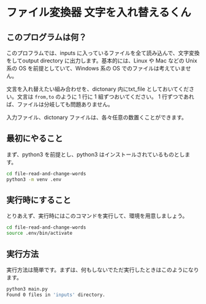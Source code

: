 # ファイル変換器 文字を入れ替えるくん

## このプログラムは何？

このプロフラムでは、inputs に入っているファイルを全て読み込んで、文字変換をしてoutput directory に出力します。基本的には、Linux や Mac などの Unix 系の OS を前提としていて、Windows 系の OS でのファイルは考えていません。

文言を入れ替えたい組み合わせを、dictonary 内にtxt_file としておいてください。文言は `from,to` のように 1 行に 1 組ずつおいてください。 1 行ずつであれば、ファイルは分岐しても問題ありません。

入力ファイル、dictonary ファイルは、各々任意の数置くことができます。

## 最初にやること

まず、python3 を前提とし、python3 はインストールされているものとします。

```bash
cd file-read-and-change-words
python3 -m venv .env
```

## 実行時にすること

とりあえず、実行時にはこのコマンドを実行して、環境を用意しましょう。

```bash 
cd file-read-and-change-words
source .env/bin/activate
```

## 実行方法

実行方法は簡単です。まずは、何もしないでただ実行したときはこのようになります。

```bash
python3 main.py 
Found 0 files in 'inputs' directory.
```
